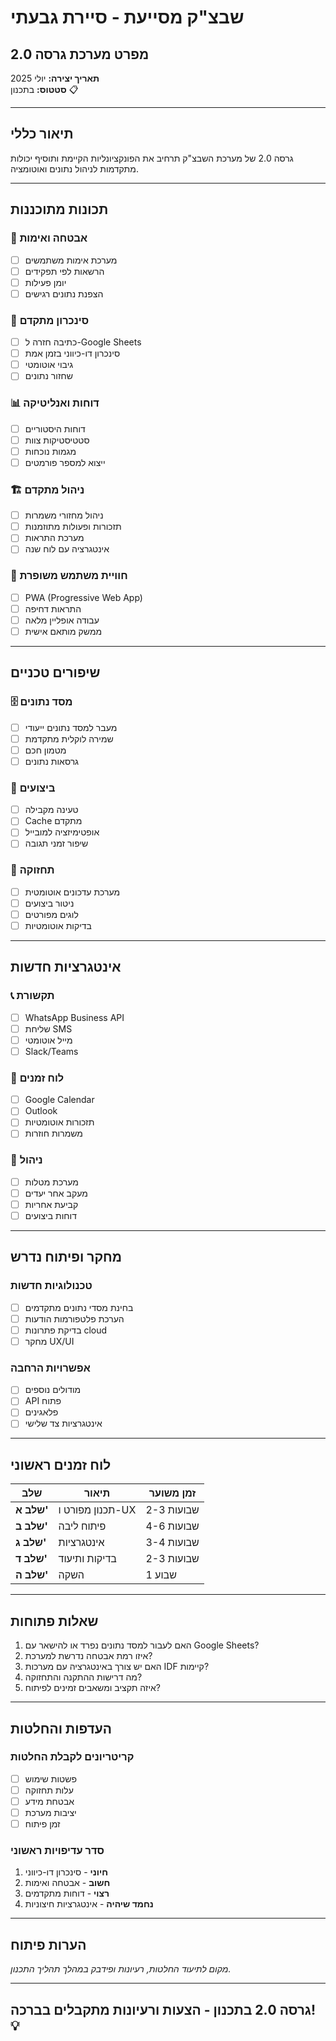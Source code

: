# שבצ"ק מסייעת - סיירת גבעתי

## מפרט מערכת גרסה 2.0

**תאריך יצירה:** יולי 2025  
**סטטוס:** בתכנון 📋

---

## תיאור כללי

גרסה 2.0 של מערכת השבצ"ק תרחיב את הפונקציונליות הקיימת ותוסיף יכולות מתקדמות לניהול נתונים ואוטומציה.

---

## תכונות מתוכננות

### 🔐 **אבטחה ואימות**

- [ ] מערכת אימות משתמשים
- [ ] הרשאות לפי תפקידים
- [ ] יומן פעילות
- [ ] הצפנת נתונים רגישים

### 🔄 **סינכרון מתקדם**

- [ ] כתיבה חזרה ל-Google Sheets
- [ ] סינכרון דו-כיווני בזמן אמת
- [ ] גיבוי אוטומטי
- [ ] שחזור נתונים

### 📊 **דוחות ואנליטיקה**

- [ ] דוחות היסטוריים
- [ ] סטטיסטיקות צוות
- [ ] מגמות נוכחות
- [ ] ייצוא למספר פורמטים

### 🏗️ **ניהול מתקדם**

- [ ] ניהול מחזורי משמרות
- [ ] תזכורות ופעולות מתוזמנות
- [ ] מערכת התראות
- [ ] אינטגרציה עם לוח שנה

### 📱 **חוויית משתמש משופרת**

- [ ] PWA (Progressive Web App)
- [ ] התראות דחיפה
- [ ] עבודה אופליין מלאה
- [ ] ממשק מותאם אישית

---

## שיפורים טכניים

### 🗄️ **מסד נתונים**

- [ ] מעבר למסד נתונים ייעודי
- [ ] שמירה לוקלית מתקדמת
- [ ] מטמון חכם
- [ ] גרסאות נתונים

### 🚀 **ביצועים**

- [ ] טעינה מקבילה
- [ ] Cache מתקדם
- [ ] אופטימיזציה למובייל
- [ ] שיפור זמני תגובה

### 🔧 **תחזוקה**

- [ ] מערכת עדכונים אוטומטית
- [ ] ניטור ביצועים
- [ ] לוגים מפורטים
- [ ] בדיקות אוטומטיות

---

## אינטגרציות חדשות

### 📞 **תקשורת**

- [ ] WhatsApp Business API
- [ ] שליחת SMS
- [ ] מייל אוטומטי
- [ ] Slack/Teams

### 📅 **לוח זמנים**

- [ ] Google Calendar
- [ ] Outlook
- [ ] תזכורות אוטומטיות
- [ ] משמרות חוזרות

### 🎯 **ניהול**

- [ ] מערכת מטלות
- [ ] מעקב אחר יעדים
- [ ] קביעת אחריות
- [ ] דוחות ביצועים

---

## מחקר ופיתוח נדרש

### טכנולוגיות חדשות

- [ ] בחינת מסדי נתונים מתקדמים
- [ ] הערכת פלטפורמות הודעות
- [ ] בדיקת פתרונות cloud
- [ ] מחקר UX/UI

### אפשרויות הרחבה

- [ ] מודולים נוספים
- [ ] API פתוח
- [ ] פלאגינים
- [ ] אינטגרציות צד שלישי

---

## לוח זמנים ראשוני

| שלב | תיאור | זמן משוער |
|------|--------|------------|
| **שלב א'** | תכנון מפורט ו-UX | 2-3 שבועות |
| **שלב ב'** | פיתוח ליבה | 4-6 שבועות |
| **שלב ג'** | אינטגרציות | 3-4 שבועות |
| **שלב ד'** | בדיקות ותיעוד | 2-3 שבועות |
| **שלב ה'** | השקה | 1 שבוע |

---

## שאלות פתוחות

1. האם לעבור למסד נתונים נפרד או להישאר עם Google Sheets?
2. איזו רמת אבטחה נדרשת למערכת?
3. האם יש צורך באינטגרציה עם מערכות IDF קיימות?
4. מה דרישות ההתקנה והתחזוקה?
5. איזה תקציב ומשאבים זמינים לפיתוח?

---

## העדפות והחלטות

### קריטריונים לקבלת החלטות

- [ ] פשטות שימוש
- [ ] עלות תחזוקה
- [ ] אבטחת מידע
- [ ] יציבות מערכת
- [ ] זמן פיתוח

### סדר עדיפויות ראשוני

1. **חיוני** - סינכרון דו-כיווני
2. **חשוב** - אבטחה ואימות
3. **רצוי** - דוחות מתקדמים
4. **נחמד שיהיה** - אינטגרציות חיצוניות

---

## הערות פיתוח

*מקום לתיעוד החלטות, רעיונות ופידבק במהלך תהליך התכנון.*

---

## גרסה 2.0 בתכנון - הצעות ורעיונות מתקבלים בברכה! 💡
